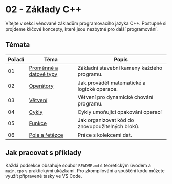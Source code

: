 # 02 - Základy C++

Vítejte v sekci věnované základům programovacího jazyka C++. Postupně si projdeme klíčové koncepty, které jsou nezbytné pro další programování.

## Témata

| Pořadí | Téma | Popis  |
|-|-|-|
| 01 | [Proměnné a datové typy](./01-promenne-a-datove-typy/README.md) | Základní stavební kameny každého programu. |
| 02 | [Operátory](./02-operatory/README.md) | Jak provádět matematické a logické operace. |
| 03 | [Větvení](./03-vetveni/README.md) | Větvení pro dynamické chování programu. |
| 04 | [Cykly](./04-cykly/README.md) | Cykly umoňující opakování operací |
| 05 | [Funkce](./05-funkce/README.md) | Jak organizovat kód do znovupoužitelných bloků. |
| 06 | [Pole a řetězce](./06-pole-a-retezce/README.md) | Práce s kolekcemi dat. |

## Jak pracovat s příklady

Každá podsekce obsahuje soubor `README.md` s teoretickým úvodem a `main.cpp` s praktickými ukázkami. Pro zkompilování a spuštění kódu můžete využít připravené tasky ve VS Code.